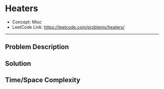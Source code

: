 # Heaters

- Concept: Misc
- LeetCode Link: https://leetcode.com/problems/heaters/

---

## Problem Description

## Solution

## Time/Space Complexity

